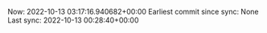 Now: 2022-10-13 03:17:16.940682+00:00 Earliest commit since sync: None Last sync: 2022-10-13 00:28:40+00:00
